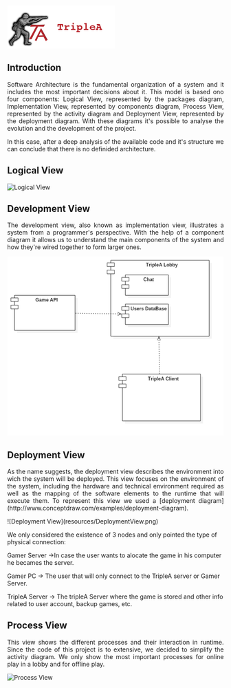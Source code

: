 ![TripleAICon](resources/icon_menu.png)

## Introduction

<p align="justify"> Software Architecture is the fundamental organization of a system and it includes the most important decisions about it. 
This model is based ono four components: Logical View, represented by the packages diagram, Implementation View, represented 
by components diagram, Process View, represented by the activity diagram and Deployment View, represented by the deployment 
diagram. With these diagrams it's possible to analyse the evolution and the development of the project. </p>

<p align="justify"> In this case, after a deep analysis of the available code and it's structure we can conclude that there is no definided 
architecture. </p>

## Logical View

![Logical View](resources/Logicalviewf.png)

## Development View

<p align="justify"> The development view, also known as implementation view, illustrates a system from a programmer's perspective. With the help of a component
diagram it allows us to understand the main components of the system and how they're wired together to form larger ones. </p>

![Implementation View](resources/implementationView.png)

## Deployment View

<p align="justify"> As the name suggests, the deployment view describes the environment into wich the system will be deployed.
This view focuses on the environment of the system, including the hardware and technical environment required as well as the mapping of the software elements to 
the runtime that will execute them. To represent this view we used a [deployment diagram](http://www.conceptdraw.com/examples/deployment-diagram). </p>
![Deployment View](resources/DeploymentView.png)

We only considered the existence of 3 nodes and only pointed the type of physical connection:

Gamer Server ->In case the user wants to alocate the game in his computer he becames the server. 

Gamer PC -> The user that will only connect to the TripleA server or Gamer Server.

TripleA Server -> The tripleA Server where the game is stored and other info related to user account, backup games, etc.


## Process View

<p align="justify"> This view shows the different processes and their interaction in runtime. Since the code of this project is to extensive,
 we decided to simplify the activity diagram. We only show the most important processes for online play in a lobby and for 
 offline play. </p>

![Process View](resources/ProcessView.png)